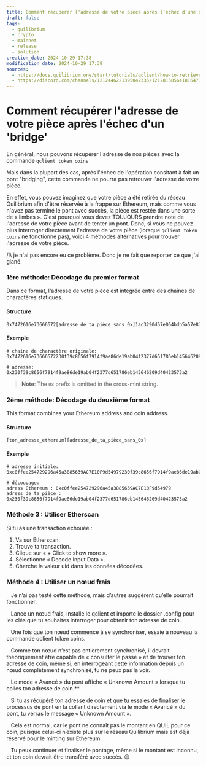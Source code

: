 ```yaml
---
title: Comment récupérer l'adresse de votre pièce après l'échec d'une opération de pontage
draft: false
tags:
  - quilibrium
  - crypto
  - mainnet
  - release
  - solution
creation_date: 2024-10-29 17:38
modification_date: 2024-10-29 17:39
sources:
  - https://docs.quilibrium.one/start/tutorials/qclient/how-to-retrieve-your-coin-address-after-a-failed-bridging-operation
  - https://discord.com/channels/1212446221395042335/1212815856418164737/1300826971802177557
---
```

# Comment récupérer l'adresse de votre pièce après l'échec  d'un 'bridge'


En général, nous pouvons récupérer l'adresse de nos pièces avec la commande 
`qclient token coins`

Mais dans la plupart des cas, 
après l'échec de l'opération consitant à fait un pont "bridging",
cette commande ne pourra pas retrouver l'adresse de votre pièce.
 
 En effet, vous pouvez imaginez que votre pièce a été retirée du réseau Quilibrium afin d'être réservée à la frappe sur Ethereum, mais comme vous n'avez pas terminé le pont avec succès, la pièce est restée dans une sorte de « limbes ». 
C'est pourquoi vous devez TOUJOURS prendre note de l'adresse de votre pièce avant de tenter un pont. Donc, si vous ne pouvez plus interroger directement l'adresse de votre pièce (lorsque `qclient token coins` ne fonctionne pas), voici 4 méthodes alternatives pour trouver l'adresse de votre pièce.

/!\ je n'ai pas encore eu ce problème. Donc je ne fait que reporter ce que j'ai glané. 
### 1ère méthode: Décodage du premier format

Dans ce format, l'adresse de votre pièce est intégrée entre des chaînes de charactères statiques.
#### Structure

```
0x7472616e73666572[adresse_de_ta_pièce_sans_0x]1ac3290d57e064bdb5a57e874b59290226a9f9730d69f1d963600883789d6ee2
```

#### Exemple

```
# chaine de charactère originale:
0x7472616e73666572230f39c8656f7914f9ae86de19ab04f2377d651786eb145646209d40423573a21ac3290d57e064bdb5a57e874b59290226a9f9730d69f1d963600883789d6ee2

# adresse:
0x230f39c8656f7914f9ae86de19ab04f2377d651786eb145646209d40423573a2
```

> **Note**: The `0x` prefix is omitted in the cross-mint string.

###  2ème méthode: Décodage du deuxième format

This format combines your Ethereum address and coin address.

#### Structure

```
[ton_adresse_ethereum][adresse_de_ta_pièce_sans_0x]
```

#### Exemple

```
# adresse initiale:
0xc0ffee254729296a45a3885639AC7E10F9d54979230f39c8656f7914f9ae86de19ab04f2377d651786eb145646209d40423573a2

# découpage:
adress Ethereum : 0xc0ffee254729296a45a3885639AC7E10F9d54979
adress de ta pièce : 0x230f39c8656f7914f9ae86de19ab04f2377d651786eb145646209d40423573a2
```


### Méthode 3 : Utiliser Etherscan

Si tu as une transaction échouée :

1. Va sur Etherscan.
2. Trouve ta transaction.
3. Clique sur « + Click to show more ».
4. Sélectionne « Decode Input Data ».
5. Cherche la valeur uid dans les données décodées.

### Méthode 4 : Utiliser un nœud frais

&nbsp;&nbsp;&nbsp;Je n’ai pas testé cette méthode, mais d’autres suggèrent qu’elle pourrait fonctionner.

&nbsp;&nbsp;&nbsp;Lance un nœud frais, installe le qclient et importe le dossier .config pour les clés que tu souhaites interroger pour obtenir ton adresse de coin.

&nbsp;&nbsp;&nbsp;Une fois que ton nœud commence à se synchroniser, essaie à nouveau la commande qclient token coins.

&nbsp;&nbsp;&nbsp;Comme ton nœud n’est pas entièrement synchronisé, il devrait théoriquement être capable de « consulter le passé » et de trouver ton adresse de coin, même si, en interrogeant cette information depuis un nœud complètement synchronisé, tu ne peux pas la voir.

&nbsp;&nbsp;&nbsp;Le mode « Avancé » du pont affiche « Unknown Amount » lorsque tu colles ton adresse de coin.**

&nbsp;&nbsp;&nbsp;Si tu as récupéré ton adresse de coin et que tu essaies de finaliser le processus de pont en la collant directement via le mode « Avancé » du pont, tu verras le message « Unknown Amount ».

&nbsp;&nbsp;&nbsp;Cela est normal, car le pont ne connaît pas le montant en QUIL pour ce coin, puisque celui-ci n’existe plus sur le réseau Quilibrium mais est déjà réservé pour le minting sur Ethereum.

&nbsp;&nbsp;&nbsp;Tu peux continuer et finaliser le pontage, même si le montant est inconnu, et ton coin devrait être transféré avec succès. 😊